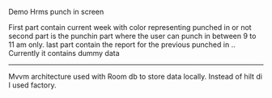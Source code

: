 Demo Hrms punch in screen 

First part contain current week with color representing punched in or not 
second part is the punchin part where the user can punch in between 9 to 11 am only.
last part contain the report for the previous punched in .. Currently it contains dummy data

***************************************************

Mvvm architecture used with Room db to store data locally. Instead of hilt di I used factory. 
